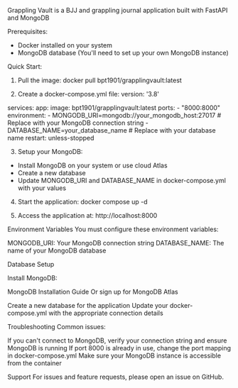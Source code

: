 Grappling Vault is a BJJ and grappling journal application built with FastAPI and MongoDB

Prerequisites:
- Docker installed on your system
- MongoDB database (You'll need to set up your own MongoDB instance)

Quick Start:
1. Pull the image: 
docker pull bpt1901/grapplingvault:latest

2. Create a docker-compose.yml file:
version: '3.8'

services:
  app:
    image: bpt1901/grapplingvault:latest
    ports:
      - "8000:8000"
    environment:
      - MONGODB_URI=mongodb://your_mongodb_host:27017  # Replace with your MongoDB connection string
      - DATABASE_NAME=your_database_name               # Replace with your database name
    restart: unless-stopped

3. Setup your MongoDB:
- Install MongoDB on your system or use cloud Atlas
- Create a new database
- Update MONGODB_URI and DATABASE_NAME in docker-compose.yml with your values

4. Start the application:
docker compose up -d

5. Access the application at:
http://localhost:8000

Environment Variables
You must configure these environment variables:

MONGODB_URI: Your MongoDB connection string
DATABASE_NAME: The name of your MongoDB database

Database Setup

Install MongoDB:

MongoDB Installation Guide
Or sign up for MongoDB Atlas


Create a new database for the application
Update your docker-compose.yml with the appropriate connection details

Troubleshooting
Common issues:

If you can't connect to MongoDB, verify your connection string and ensure MongoDB is running
If port 8000 is already in use, change the port mapping in docker-compose.yml
Make sure your MongoDB instance is accessible from the container

Support
For issues and feature requests, please open an issue on GitHub.

